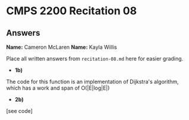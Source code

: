 # CMPS 2200 Recitation 08

## Answers

**Name:** Cameron McLaren
**Name:** Kayla Willis


Place all written answers from `recitation-08.md` here for easier grading.



- **1b)**

The code for this function is an implementation of Dijkstra's algorithm, which has a work and span of O(|E|log|E|)

- **2b)**

[see code]